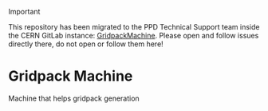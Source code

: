 > [!IMPORTANT]  
> This repository has been migrated to the PPD Technical Support team inside the CERN GitLab instance: [GridpackMachine](https://gitlab.cern.ch/cms-ppd/technical-support/web-services/GridpackMachine). Please open and follow issues directly there, do not open or follow them here!

# Gridpack Machine
Machine that helps gridpack generation
